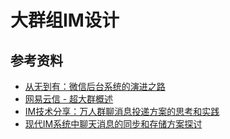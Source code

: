 # 大群组IM设计

## 参考资料

- [从无到有：微信后台系统的演进之路](https://www.infoq.cn/article/the-road-of-the-growth-weixin-background)
- [网易云信 - 超大群概述](https://doc.yunxin.163.com/messaging-enhanced/guide/TY3MzM1ODg?platform=web)
- [IM技术分享：万人群聊消息投递方案的思考和实践](https://cloud.tencent.com/developer/article/1869748)
- [现代IM系统中聊天消息的同步和存储方案探讨](http://www.52im.net/thread-1230-1-1.html)
